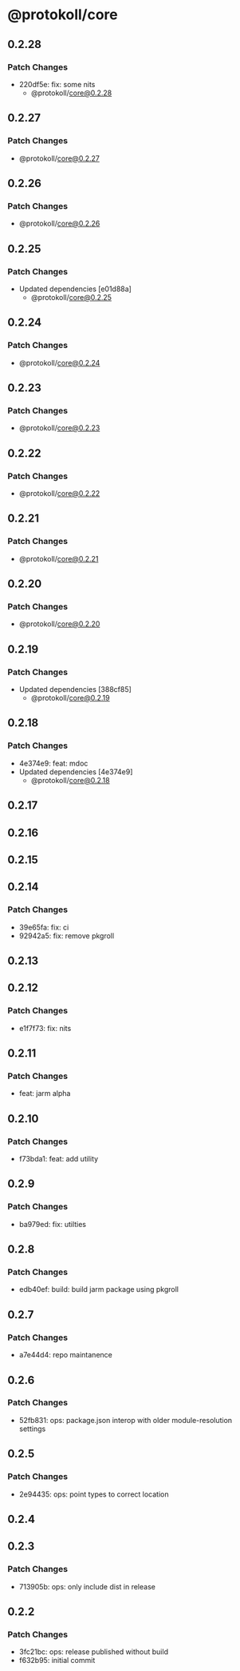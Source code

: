 # @protokoll/core

## 0.2.28

### Patch Changes

- 220df5e: fix: some nits
  - @protokoll/core@0.2.28

## 0.2.27

### Patch Changes

- @protokoll/core@0.2.27

## 0.2.26

### Patch Changes

- @protokoll/core@0.2.26

## 0.2.25

### Patch Changes

- Updated dependencies [e01d88a]
  - @protokoll/core@0.2.25

## 0.2.24

### Patch Changes

- @protokoll/core@0.2.24

## 0.2.23

### Patch Changes

- @protokoll/core@0.2.23

## 0.2.22

### Patch Changes

- @protokoll/core@0.2.22

## 0.2.21

### Patch Changes

- @protokoll/core@0.2.21

## 0.2.20

### Patch Changes

- @protokoll/core@0.2.20

## 0.2.19

### Patch Changes

- Updated dependencies [388cf85]
  - @protokoll/core@0.2.19

## 0.2.18

### Patch Changes

- 4e374e9: feat: mdoc
- Updated dependencies [4e374e9]
  - @protokoll/core@0.2.18

## 0.2.17

## 0.2.16

## 0.2.15

## 0.2.14

### Patch Changes

- 39e65fa: fix: ci
- 92942a5: fix: remove pkgroll

## 0.2.13

## 0.2.12

### Patch Changes

- e1f7f73: fix: nits

## 0.2.11

### Patch Changes

- feat: jarm alpha

## 0.2.10

### Patch Changes

- f73bda1: feat: add utility

## 0.2.9

### Patch Changes

- ba979ed: fix: utilties

## 0.2.8

### Patch Changes

- edb40ef: build: build jarm package using pkgroll

## 0.2.7

### Patch Changes

- a7e44d4: repo maintanence

## 0.2.6

### Patch Changes

- 52fb831: ops: package.json interop with older module-resolution settings

## 0.2.5

### Patch Changes

- 2e94435: ops: point types to correct location

## 0.2.4

## 0.2.3

### Patch Changes

- 713905b: ops: only include dist in release

## 0.2.2

### Patch Changes

- 3fc21bc: ops: release published without build
- f632b95: initial commit
